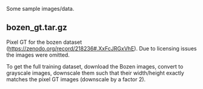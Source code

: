 Some sample images/data.

## bozen_gt.tar.gz 
Pixel GT for the bozen dataset (https://zenodo.org/record/218236#.XxFcJRGxVhE).
Due to licensing issues the images were omitted. 

To get the full training dataset, download the Bozen images, convert to grayscale images, downscale them such that their width/height exactly matches the pixel GT images (downscale by a factor 2).
